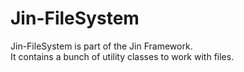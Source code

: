 # Jin-FileSystem

Jin-FileSystem is part of the Jin Framework.  
It contains a bunch of utility classes to work with files.